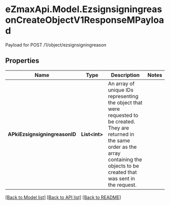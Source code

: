 # eZmaxApi.Model.EzsignsigningreasonCreateObjectV1ResponseMPayload
Payload for POST /1/object/ezsignsigningreason

## Properties

Name | Type | Description | Notes
------------ | ------------- | ------------- | -------------
**APkiEzsignsigningreasonID** | **List&lt;int&gt;** | An array of unique IDs representing the object that were requested to be created.  They are returned in the same order as the array containing the objects to be created that was sent in the request. | 

[[Back to Model list]](../README.md#documentation-for-models) [[Back to API list]](../README.md#documentation-for-api-endpoints) [[Back to README]](../README.md)

